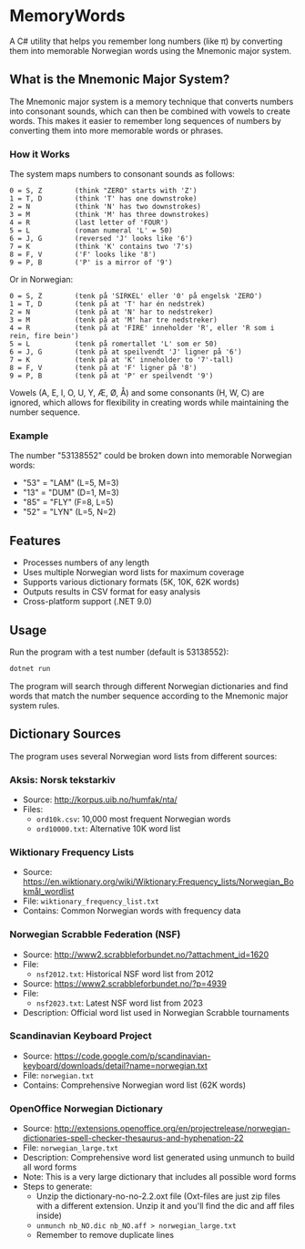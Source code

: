 # MemoryWords

A C# utility that helps you remember long numbers (like π) by converting them into memorable Norwegian words using the Mnemonic major system.

## What is the Mnemonic Major System?

The Mnemonic major system is a memory technique that converts numbers into consonant sounds, which can then be combined with vowels to create words. This makes it easier to remember long sequences of numbers by converting them into more memorable words or phrases.

### How it Works

The system maps numbers to consonant sounds as follows:

```code
0 = S, Z        (think "ZERO" starts with 'Z')
1 = T, D        (think 'T' has one downstroke)
2 = N           (think 'N' has two downstrokes)
3 = M           (think 'M' has three downstrokes)
4 = R           (last letter of 'FOUR')
5 = L           (roman numeral 'L' = 50)
6 = J, G        (reversed 'J' looks like '6')
7 = K           (think 'K' contains two '7's)
8 = F, V        ('F' looks like '8')
9 = P, B        ('P' is a mirror of '9')
```

Or in Norwegian:

```code
0 = S, Z        (tenk på 'SIRKEL' eller '0' på engelsk 'ZERO')
1 = T, D        (tenk på at 'T' har én nedstrek)
2 = N           (tenk på at 'N' har to nedstreker)
3 = M           (tenk på at 'M' har tre nedstreker)
4 = R           (tenk på at 'FIRE' inneholder 'R', eller 'R som i rein, fire bein')
5 = L           (tenk på romertallet 'L' som er 50)
6 = J, G        (tenk på at speilvendt 'J' ligner på '6')
7 = K           (tenk på at 'K' inneholder to '7'-tall)
8 = F, V        (tenk på at 'F' ligner på '8')
9 = P, B        (tenk på at 'P' er speilvendt '9')
```

Vowels (A, E, I, O, U, Y, Æ, Ø, Å) and some consonants (H, W, C) are ignored, which allows for flexibility in creating words while maintaining the number sequence.

### Example

The number "53138552" could be broken down into memorable Norwegian words:

- "53" = "LAM" (L=5, M=3)
- "13" = "DUM" (D=1, M=3)
- "85" = "FLY" (F=8, L=5)
- "52" = "LYN" (L=5, N=2)

## Features

- Processes numbers of any length
- Uses multiple Norwegian word lists for maximum coverage
- Supports various dictionary formats (5K, 10K, 62K words)
- Outputs results in CSV format for easy analysis
- Cross-platform support (.NET 9.0)

## Usage

Run the program with a test number (default is 53138552):

```bash
dotnet run
```

The program will search through different Norwegian dictionaries and find words that match the number sequence according to the Mnemonic major system rules.

## Dictionary Sources

The program uses several Norwegian word lists from different sources:

### Aksis: Norsk tekstarkiv

- Source: <http://korpus.uib.no/humfak/nta/>
- Files:
  - `ord10k.csv`: 10,000 most frequent Norwegian words
  - `ord10000.txt`: Alternative 10K word list

### Wiktionary Frequency Lists

- Source: <https://en.wiktionary.org/wiki/Wiktionary:Frequency_lists/Norwegian_Bokmål_wordlist>
- File: `wiktionary_frequency_list.txt`
- Contains: Common Norwegian words with frequency data

### Norwegian Scrabble Federation (NSF)

- Source: <http://www2.scrabbleforbundet.no/?attachment_id=1620>
- File:
  - `nsf2012.txt`: Historical NSF word list from 2012
- Source: <https://www2.scrabbleforbundet.no/?p=4939>
- File:
  - `nsf2023.txt`: Latest NSF word list from 2023
- Description: Official word list used in Norwegian Scrabble tournaments

### Scandinavian Keyboard Project

- Source: <https://code.google.com/p/scandinavian-keyboard/downloads/detail?name=norwegian.txt>
- File: `norwegian.txt`
- Contains: Comprehensive Norwegian word list (62K words)

### OpenOffice Norwegian Dictionary

- Source: <http://extensions.openoffice.org/en/projectrelease/norwegian-dictionaries-spell-checker-thesaurus-and-hyphenation-22>
- File: `norwegian_large.txt`
- Description: Comprehensive word list generated using unmunch to build all word forms
- Note: This is a very large dictionary that includes all possible word forms
- Steps to generate:
  - Unzip the dictionary-no-no-2.2.oxt file (Oxt-files are just zip files with a different extension. Unzip it and you'll find the dic and aff files inside)
  - `unmunch nb_NO.dic nb_NO.aff > norwegian_large.txt`
  - Remember to remove duplicate lines
  